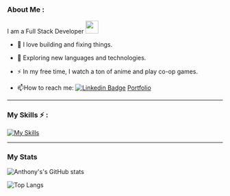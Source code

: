 ###  About Me :
I am a Full Stack Developer <img src="https://media.giphy.com/media/WUlplcMpOCEmTGBtBW/giphy.gif" width="30">
- :telescope: I love building and fixing things.

- :seedling: Exploring new languages and technologies.

- :zap: In my free time, I watch a ton of anime and play co-op games.

- :mailbox:How to reach me: [![Linkedin Badge](https://img.shields.io/badge/-Anthony-blue?style=flat&logo=Linkedin&logoColor=white)](https://www.linkedin.com/in/anthony-febles-43b957228/) [Portfolio](https://anthonyfebles.com/)
<p align="center">

---

### My Skills ⚡ : 

[![My Skills](https://skillicons.dev/icons?i=js,html,css,nodejs,jest,git,express,sequelize,sqlite,py,raspberrypi,react,redux,aws,postgres,docker,linux,postman&perline=6)](https://skillicons.dev)




<!--
**AnthonyFebles/AnthonyFebles** is a ✨ _special_ ✨ repository because its `README.md` (this file) appears on your GitHub profile.

Here are some ideas to get you started:

- 🔭 I’m currently working on ...
- 🌱 I’m currently learning ...
- 👯 I’m looking to collaborate on ...
- 🤔 I’m looking for help with ...
- 💬 Ask me about ...
- 📫 How to reach me: ...
- 😄 Pronouns: ...
- ⚡ Fun fact: ...
-->
---
### My Stats
![Anthony's's GitHub stats](https://github-readme-stats-zeta-mocha.vercel.app/api?username=AnthonyFebles&show_icons=true&theme=tokyonight&card_width=500)

![Top Langs](https://github-readme-stats-zeta-mocha.vercel.app/api/top-langs/?username=AnthonyFebles&layout=compact&theme=dark&card_width=500)

</p>
